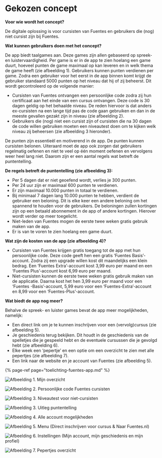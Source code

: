 # Gekozen concept

**Voor wie wordt het concept?**

De digitale oplossing is voor cursisten van Fuentes en gebruikers die \(nog\) niet cursist zijn bij Fuentes. 

**Wat kunnen gebruikers doen met het concept?**

De app biedt taalgames aan. Deze games zijn allen gebaseerd op spreek- en luistervaardigheid. Per game is er in de app te zien hoelang een game duurt, hoeveel punten de game maximaal op kan leveren en in welk thema de game heeft \(zie afbeelding 1\). Gebruikers kunnen punten verdienen per game. Zodra een gebruiker voor het eerst in de app binnen komt krijgt de gebruiker standaard 5000 punten op het niveau dat hij of zij beheerst. Dit wordt gecontroleerd op de volgende manier:

* Cursisten van Fuentes ontvangen een persoonlijke code zodra zij hun certificaat aan het einde van een cursus ontvangen. Deze code is 30 dagen geldig op het behaalde niveau. De reden hiervoor is dat anders ex-cursisten na een lange tijd pas de code gaan gebruiken en dan in de meeste gevallen gezakt zijn in niveau \(zie afbeelding 2\).
* Gebruikers die \(nog\) niet een cursist zijn of cursisten die na 30 dagen de code willen gebruiken moeten een niveautest doen om te kijken welk niveau zij beheersen \(zie afbeelding 3 hieronder\).

De punten zijn essentieël en motiverend in de app. De punten kunnen cursisten belonen. Uiteraard moet de app ook zorgen dat gebruikers regelmatig oefenen en niet te veel op één moment oefenen en vervolgens weer heel lang niet. Daarom zijn er een aantal regels wat betreft de puntentelling. 

**De regels betreft de puntentelling \(zie afbeelding 3\):**

* Per 5 dagen dat er niet geoefend wordt, verlies je 300 punten.
* Per 24 uur zijn er maximaal 600 punten te verdienen.
* Er zijn maximaal 10.000 punten in totaal te verdienen.
* Bij minimaal 7 dagen lang 10.000 punten te hebben, verdient de gebruiker een beloning. Dit is elke keer een andere beloning om het spannend te houden voor de gebruikers. De beloningen zullen kortingen zijn op een betaald abonnement in de app of andere kortingen. Hierover wordt verder op meer toegelicht.
* Niet-leden van Fuentes mogen de eerste twee weken gratis gebruik maken van de app.
* Er is van te voren te zien hoelang een game duurt.

**Wat zijn de kosten van de app \(zie afbeelding 4\)?**

* Cursisten van Fuentes krijgen gratis toegang tot de app met hun persoonlijke code. Deze code geeft hen een gratis ‘Fuentes Basis’-account. Zodra zij een upgrade willen kost dit maandelijks een klein bedrag. Een ‘Fuentes Extra’-account kost 3,99 euro per maand en een ‘Fuentes Plus’-account kost 6,99 euro per maand. 
* Niet-cursisten kunnen de eerste twee weken gratis gebruik maken van de applicatie. Daarna kost het hen 3,99 euro per maand voor een ‘Fuentes -Basis’-account, 5,99 euro voor een ‘Fuentes-Extra’-account en 8,99 voor een ‘Fuentes-Plus’-account. 

**Wat biedt de app nog meer?** 

Behalve de spreek- en luister games bevat de app meer mogelijkheden, namelijk:

* Een direct link om je te kunnen inschrijven voor een \(vervolg\)cursus \(zie afbeelding 5\).
* Je geschiedenis terug bekijken. Dit houdt in de geschiedenis van de spelletjes die je gespeeld hebt en de eventuele cursussen die je gevolgd hebt \(zie afbeelding 6\).
* Elke week een ‘pepertje’ en een optie om een overzicht te zien met alle pepertjes \(zie afbeelding 7\).
* Een link naar de website en je account van Fuentes \(zie afbeelding 5\).

{% page-ref page="toelichting-fuentes-app.md" %}

![Afbeelding 1. Mijn overzicht](../.gitbook/assets/dashboard_5000.jpg)

![Afbeelding 2. Persoonlijke code Fuentes cursisten](../.gitbook/assets/onboarding_controlecode.jpg)

![Afbeelding 3. Niveautest voor niet-cursisten](../.gitbook/assets/onboarding_uitlegtest1.jpg)

![Afbeelding 3. Uitleg puntentelling](../.gitbook/assets/uitleg_puntentelling.jpg)

![Afbeelding 4. Alle account mogelijkheden](../.gitbook/assets/extra_opties%20%281%29.jpg)

![Afbeelding 5. Menu \(Direct inschrijven voor cursus &amp; Naar Fuentes.nl\)](../.gitbook/assets/menu_uitgeklapt.jpg)

![Afbeelding 6. Instellingen \(Mijn account, mijn geschiedenis en mijn profiel\)](../.gitbook/assets/instellingen.jpg)

![Afbeelding 7. Pepertjes overzicht](../.gitbook/assets/menu_pepertjes.jpg)

